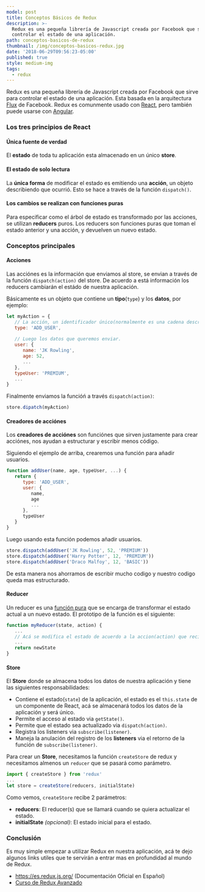 ```yaml
---
model: post
title: Conceptos Básicos de Redux
description: >-
  Redux es una pequeña librería de Javascript creada por Facebook que sirve para
  controlar el estado de una aplicación.
path: conceptos-basicos-de-redux
thumbnail: /img/conceptos-basicos-redux.jpg
date: '2018-06-29T09:56:23-05:00'
published: true
style: medium-img
tags:
  - redux
---
```

Redux es una pequeña librería de Javascript creada por Facebook que sirve para controlar el estado de una aplicación.
Esta basada en la arquitectura [Flux](https://facebook.github.io/flux/) de Facebook.
Redux es comunmente usado con [React](https://es.wikipedia.org/wiki/React), pero también puede usarse con [Angular](https://es.wikipedia.org/wiki/Angular_(framework)).

### Los tres principios de React

#### Única fuente de verdad
  El **estado** de toda tu aplicación esta almacenado en un único **store**.
#### El estado de solo lectura
  La **única forma** de modificar el estado es emitiendo una **acción**, un objeto describiendo que ocurrió.
  Esto se hace a través de la función `dispatch()`.
#### Los cambios se realizan con funciones puras
  Para especificar como el árbol de estado es transformado por las acciones, se utilizan **reducers** puros.
  Los reducers son funciones puras que toman el estado anterior y una acción, y devuelven un nuevo estado.

### Conceptos principales

#### Acciones

Las acciónes es la información que enviamos al store, se envian a través de la función `dispatch(action)` del store.
De acuerdo a está información los reducers cambiarán el estádo de nuestra aplicación.

Básicamente es un objeto que contiene un **tipo**(`type`) y los **datos**, por ejemplo:

```javascript
let myAction = {
   // La acción, un identificador único(normalmente es una cadena descriptiva)
   type: 'ADD_USER',
   
   // Luego los datos que queremos enviar.
   user: {
      name: 'JK Rowling',
      age: 52,
      ...
   },
   typeUser: 'PREMIUM',
   ...
}
```

Finalmente enviamos la funcióń a través `dispatch(action)`:

```javascript
store.dipatch(myAction)
```

#### Creadores de acciónes

Los **creadores de acciónes** son funciónes que sirven justamente para crear acciónes, nos ayudan a estructurar y escribir menos código.

Siguiendo el ejemplo de arriba, crearemos una función para añadir usuarios.

```javascript
function addUser(name, age, typeUser, ...) {
   return {
      type: 'ADD_USER',
      user: {
         name,
         age
         ...
      },
      typeUser      
   }
}
```

Luego usando esta función podemos añadir usuarios.

```javascript
store.dispatch(addUser('JK Rowling', 52, 'PREMIUM'))
store.dispatch(addUser('Harry Potter', 12, 'PREMIUM'))
store.dispatch(addUser('Draco Malfoy', 12, 'BASIC'))
```

De esta manera nos ahorramos de escribir mucho codigo y nuestro codigo queda mas estructurado.

#### Reducer

Un reducer es una [función pura](http://www.etnassoft.com/2016/06/21/las-funciones-puras-en-javascript-concepto-ejemplos-y-beneficios/) que se encarga de transformar el estado actual a un nuevo estado.
El prototipo de la función es el siguiente:

```javascript
function myReducer(state, action) {
   ...
   // Acá se modifica el estado de acuerdo a la accion(action) que recibamos
   ...
   return newState
}
```

#### Store

El **Store** donde se almacena todos los datos de nuestra aplicación y tiene las siguientes responsabilidades:

* Contiene el estado(`state`) de la aplicación, el estado es el `this.state` de un componente de React, acá se almacenará todos los datos de la aplicación y será único.
* Permite el acceso al estado via `getState()`.
* Permite que el estado sea actualizado via `dispatch(action)`.
* Registra los listeners via `subscribe(listener)`.
* Maneja la anulación del registro de los **listeners** via el retorno de la función de `subscribe(listener)`.

Para crear un **Store**, necesitamos la función `createStore` de redux y necesitamos almenos un `reducer` que se pasará como parámetro.

```javascript
import { createStore } from 'redux'
...
let store = createStore(reducers, initialState)
```

Como vemos, `createStore` recibe 2 parámetros:

* **reducers**: El reducer(s) que se llamará cuando se quiera actualizar el estado.
* **initialState** _(opcional)_: El estado inicial para el estado.

### Conclusión

Es muy simple empezar a utilizar Redux en nuestra aplicación, acá te dejo algunos links utiles que te servirán a entrar mas en profundidad al mundo de Redux.

* https://es.redux.js.org/ (Documentación Oficial en Español)
* [Curso de Redux Avanzado](https://www.youtube.com/watch?v=RZNNu2pO49g&list=PLxyfMWnjW2kuyePV1Gzn5W_gr3BGIZq8G)
